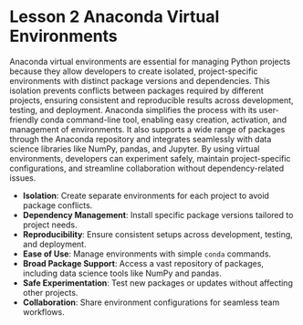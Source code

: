# Lesson 2 Anaconda Virtual Environments

Anaconda virtual environments are essential for managing Python projects because they allow developers to create isolated, project-specific environments with distinct package versions and dependencies. This isolation prevents conflicts between packages required by different projects, ensuring consistent and reproducible results across development, testing, and deployment. Anaconda simplifies the process with its user-friendly conda command-line tool, enabling easy creation, activation, and management of environments. It also supports a wide range of packages through the Anaconda repository and integrates seamlessly with data science libraries like NumPy, pandas, and Jupyter. By using virtual environments, developers can experiment safely, maintain project-specific configurations, and streamline collaboration without dependency-related issues.

- **Isolation**: Create separate environments for each project to avoid package conflicts.
- **Dependency Management**: Install specific package versions tailored to project needs.
- **Reproducibility**: Ensure consistent setups across development, testing, and deployment.
- **Ease of Use**: Manage environments with simple `conda` commands.
- **Broad Package Support**: Access a vast repository of packages, including data science tools like NumPy and pandas.
- **Safe Experimentation**: Test new packages or updates without affecting other projects.
- **Collaboration**: Share environment configurations for seamless team workflows.
